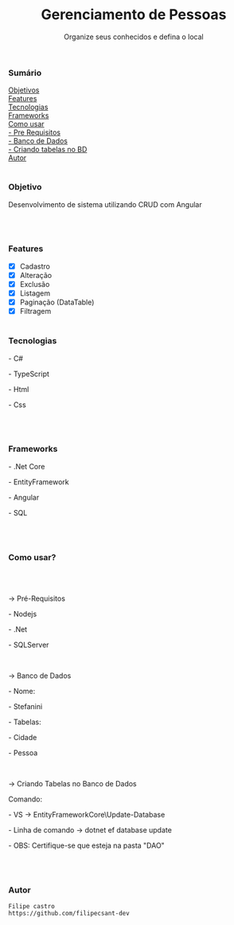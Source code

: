 <h1 align="center">Gerenciamento de Pessoas</h1>

<p align="center">Organize seus conhecidos e defina o local</p>
<br />
<h3>Sumário</h3>
<a href="#objetivo">Objetivos</a><br />
<a href="#features">Features</a><br />
<a href="#tecnologias">Tecnologias</a><br />
<a href="#frameworks">Frameworks</a><br />
<a href="#como-usar">Como usar</a><br />
<a href="#pre-requisitos">   - Pre Requisitos</a><br />
<a href="#db">   - Banco de Dados</a><br />
<a href="#insertdb">   - Criando tabelas no BD</a><br />
<a href="#autor">Autor</a><br />
<br />

### Objetivo
<p id="objetivo">Desenvolvimento de sistema utilizando CRUD com Angular</p>
<br /><br />

### Features

- [x] Cadastro
- [x] Alteração
- [x] Exclusão
- [x] Listagem 
- [x] Paginação (DataTable) 
- [x] Filtragem
<br /><br />

### Tecnologias
<p id="tecnologias">
  <p>- C#</p>
  <p>- TypeScript</p>
  <p>- Html</p>
  <p>- Css</p>
</p>
<br /><br />

### Frameworks
<p id="frameworks">
  <p>- .Net Core</p>
  <p>- EntityFramework</p>
  <p>- Angular</p>
  <p>- SQL</p>
</p>
<br /><br />

### Como usar?
<div id="como-usar">
<br /><br />
  
  <div id="pre-requisitos">
     <p>-> Pré-Requisitos</p>
     <p>- Nodejs</p>
     <p>- .Net</p>
     <p>- SQLServer</p>
  </div>
  <br />
  
  <div id="db">
   <p>-> Banco de Dados</p>
    <p>- Nome:</p>
     <p>- Stefanini</p>
   <p>- Tabelas:</p>
    <p> - Cidade</p>
     <p>- Pessoa</p>
  </div>
  <br />
  
  <div id="insertdb">
   <p>-> Criando Tabelas no Banco de Dados</p>

   <p>Comando:</p>
      <p>- VS -> EntityFrameworkCore\Update-Database</p>
      <p>- Linha de comando -> dotnet ef database update</p>
      <p>- OBS: Certifique-se que esteja na pasta "DAO"</p>
  </div>
  <br /><br />
  
</div>

### Autor
<div id="autor">
   
    Filipe castro
    https://github.com/filipecsant-dev
  </div>

